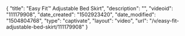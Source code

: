 {
    "title": "Easy Fit&trade; Adjustable Bed Skirt",
    "description": "",
    "videoid": "111179908",
    "date_created": "1502923420",
    "date_modified": "1504804768",
    "type": "captivate",
    "layout": "video",
    "url": "\/v\/easy-fit-adjustable-bed-skirt\/111179908"
}